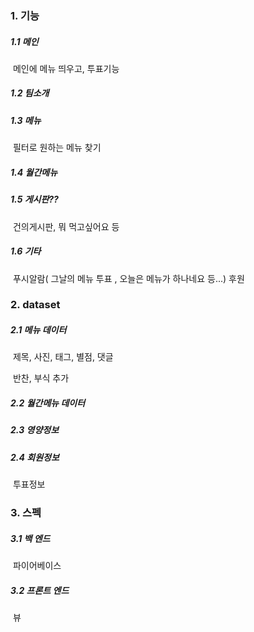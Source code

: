 ### 1. 기능

##### 	1.1 메인

​		메인에 메뉴 띄우고, 투표기능

##### 	1.2 팀소개

##### 	1.3 메뉴

​		필터로 원하는 메뉴 찾기

##### 	1.4 월간메뉴

##### 	1.5 게시판?? 

​		건의게시판,  뭐 먹고싶어요 등

##### 	1.6 기타

​		푸시알람( 그날의 메뉴 투표 , 오늘은 메뉴가 하나네요 등...) 후원

### 2. dataset

##### 	2.1 메뉴 데이터

​		제목, 사진, 태그, 별점, 댓글

​		반찬, 부식 추가

##### 	2.2 월간메뉴 데이터

##### 	2.3 영양정보

##### 	2.4 회원정보

​	투표정보

### 3. 스펙

##### 	3.1 백 엔드

​		파이어베이스

##### 	3.2 프론트 엔드

​		뷰